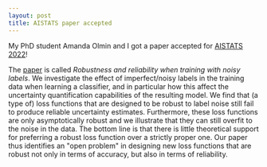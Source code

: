 ```yaml
---
layout: post
title: AISTATS paper accepted
---
```

My PhD student Amanda Olmin and I got a paper accepted for [AISTATS 2022](http://aistats.org/aistats2022/)!

The [paper](https://arxiv.org/abs/2110.03321) is called _Robustness and reliability when training with noisy labels_. We investigate the effect of imperfect/noisy labels in the training data when learning a classifier, and in particular how this affect the uncertainty quantification capabilities of the resulting model. We find that (a type of) loss functions that are designed to be robust to label noise still fail to produce reliable uncertainty estimates. Furthermore, these loss functions are only asymptotically robust and we illustrate that they can still overfit to the noise in the data. The bottom line is that there is little theoretical support for preferring a robust loss function over a strictly proper one. Our paper thus identifies an "open problem" in designing new loss functions that are robust not only in terms of accuracy, but also in terms of reliability. 

